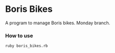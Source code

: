 # Boris Bikes #
A program to manage Boris bikes. Monday branch.

### How to use ###
```shell
ruby boris_bikes.rb
```
